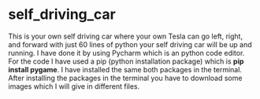 # self_driving_car
This is your own self driving car where your own Tesla can go left, right, and forward with just 60 lines of python your self driving car will be up and running.
I have done it by using Pycharm which is an python code editor.
For the code I have used a pip (python installation package) which is **pip install pygame**.
I have installed the same both packages in the terminal.
After installing the packages in the terminal you have to download some images which I will give in different files.
